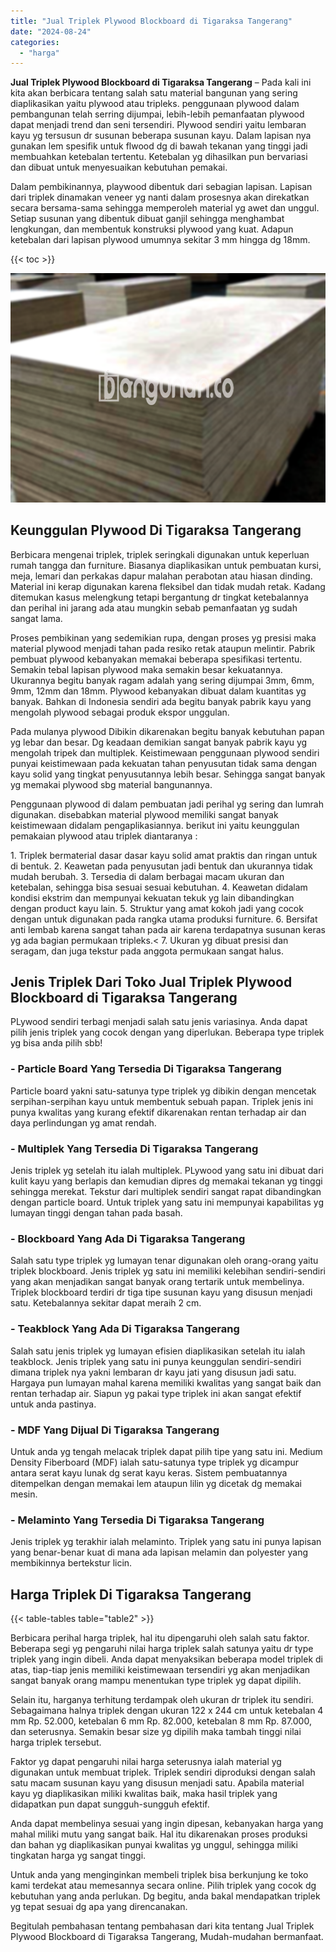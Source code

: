 ```yaml
---
title: "Jual Triplek Plywood Blockboard di Tigaraksa Tangerang"
date: "2024-08-24"
categories: 
  - "harga"
---
```


**Jual Triplek Plywood Blockboard di Tigaraksa Tangerang** – Pada kali ini kita akan berbicara tentang salah satu material bangunan yang sering diaplikasikan yaitu plywood atau tripleks. penggunaan plywood dalam pembangunan telah serring dijumpai, lebih-lebih pemanfaatan plywood dapat menjadi trend dan seni tersendiri. Plywood sendiri yaitu lembaran kayu yg tersusun dr susunan beberapa susunan kayu. Dalam lapisan nya gunakan lem spesifik untuk flwood dg di bawah tekanan yang tinggi jadi membuahkan ketebalan tertentu. Ketebalan yg dihasilkan pun bervariasi dan dibuat untuk menyesuaikan kebutuhan pemakai.

Dalam pembikinannya, playwood dibentuk dari sebagian lapisan. Lapisan dari triplek dinamakan veneer yg nanti dalam prosesnya akan direkatkan secara bersama-sama sehingga memperoleh material yg awet dan unggul. Setiap susunan yang dibentuk dibuat ganjil sehingga menghambat lengkungan, dan membentuk konstruksi plywood yang kuat. Adapun ketebalan dari lapisan plywood umumnya sekitar 3 mm hingga dg 18mm.

{{< toc >}}

![Jual Triplek Plywood Blockboard di Tigaraksa Tangerang](/images/jual-triplek-murah-30.png)

## Keunggulan Plywood Di Tigaraksa Tangerang

Berbicara mengenai triplek, triplek seringkali digunakan untuk keperluan rumah tangga dan furniture. Biasanya diaplikasikan untuk pembuatan kursi, meja, lemari dan perkakas dapur malahan perabotan atau hiasan dinding. Material ini kerap digunakan karena fleksibel dan tidak mudah retak. Kadang ditemukan kasus melengkung tetapi bergantung dr tingkat ketebalannya dan perihal ini jarang ada atau mungkin sebab pemanfaatan yg sudah sangat lama.

Proses pembikinan yang sedemikian rupa, dengan proses yg presisi maka material plywood menjadi tahan pada resiko retak ataupun melintir. Pabrik pembuat plywood kebanyakan memakai beberapa spesifikasi tertentu. Semakin tebal lapisan plywood maka semakin besar kekuatannya. Ukurannya begitu banyak ragam adalah yang sering dijumpai 3mm, 6mm, 9mm, 12mm dan 18mm. Plywood kebanyakan dibuat dalam kuantitas yg banyak. Bahkan di Indonesia sendiri ada begitu banyak pabrik kayu yang mengolah plywood sebagai produk ekspor unggulan.

Pada mulanya plywood Dibikin dikarenakan begitu banyak kebutuhan papan yg lebar dan besar. Dg keadaan demikian sangat banyak pabrik kayu yg mengolah tripek dan multiplek. Keistimewaan penggunaan plywood sendiri punyai keistimewaan pada kekuatan tahan penyusutan tidak sama dengan kayu solid yang tingkat penyusutannya lebih besar. Sehingga sangat banyak yg memakai plywood sbg material bangunannya.

Penggunaan plywood di dalam pembuatan jadi perihal yg sering dan lumrah digunakan. disebabkan material plywood memiliki sangat banyak keistimewaan didalam pengaplikasiannya. berikut ini yaitu keunggulan pemakaian plywood atau triplek diantaranya :

1\. Triplek bermaterial dasar dasar kayu solid amat praktis dan ringan untuk di bentuk. 2. Keawetan pada penyusutan jadi bentuk dan ukurannya tidak mudah berubah. 3. Tersedia di dalam berbagai macam ukuran dan ketebalan, sehingga bisa sesuai sesuai kebutuhan. 4. Keawetan didalam kondisi ekstrim dan mempunyai kekuatan tekuk yg lain dibandingkan dengan product kayu lain. 5. Struktur yang amat kokoh jadi yang cocok dengan untuk digunakan pada rangka utama produksi furniture. 6. Bersifat anti lembab karena sangat tahan pada air karena terdapatnya susunan keras yg ada bagian permukaan tripleks.< 7. Ukuran yg dibuat presisi dan seragam, dan juga tekstur pada anggota permukaan sangat halus.

## Jenis Triplek Dari Toko Jual Triplek Plywood Blockboard di Tigaraksa Tangerang

PLywood sendiri terbagi menjadi salah satu jenis variasinya. Anda dapat pilih jenis triplek yang cocok dengan yang diperlukan. Beberapa type triplek yg bisa anda pilih sbb!

### \- Particle Board Yang Tersedia Di Tigaraksa Tangerang

Particle board yakni satu-satunya type triplek yg dibikin dengan mencetak serpihan-serpihan kayu untuk membentuk sebuah papan. Triplek jenis ini punya kwalitas yang kurang efektif dikarenakan rentan terhadap air dan daya perlindungan yg amat rendah.

### \- Multiplek Yang Tersedia Di Tigaraksa Tangerang

Jenis triplek yg setelah itu ialah multiplek. PLywood yang satu ini dibuat dari kulit kayu yang berlapis dan kemudian dipres dg memakai tekanan yg tinggi sehingga merekat. Tekstur dari multiplek sendiri sangat rapat dibandingkan dengan particle board. Untuk triplek yang satu ini mempunyai kapabilitas yg lumayan tinggi dengan tahan pada basah.

### \- Blockboard Yang Ada Di Tigaraksa Tangerang

Salah satu type triplek yg lumayan tenar digunakan oleh orang-orang yaitu triplek blockboard. Jenis triplek yg satu ini memiliki kelebihan sendiri-sendiri yang akan menjadikan sangat banyak orang tertarik untuk membelinya. Triplek blockboard terdiri dr tiga tipe susunan kayu yang disusun menjadi satu. Ketebalannya sekitar dapat meraih 2 cm.

### \- Teakblock Yang Ada Di Tigaraksa Tangerang

Salah satu jenis triplek yg lumayan efisien diaplikasikan setelah itu ialah teakblock. Jenis triplek yang satu ini punya keunggulan sendiri-sendiri dimana triplek nya yakni lembaran dr kayu jati yang disusun jadi satu. Hargaya pun lumayan mahal karena memiliki kwalitas yang sangat baik dan rentan terhadap air. Siapun yg pakai type triplek ini akan sangat efektif untuk anda pastinya.

### \- MDF Yang Dijual Di Tigaraksa Tangerang

Untuk anda yg tengah melacak triplek dapat pilih tipe yang satu ini. Medium Density Fiberboard (MDF) ialah satu-satunya type triplek yg dicampur antara serat kayu lunak dg serat kayu keras. Sistem pembuatannya ditempelkan dengan memakai lem ataupun lilin yg dicetak dg memakai mesin.

### \- Melaminto Yang Tersedia Di Tigaraksa Tangerang

Jenis triplek yg terakhir ialah melaminto. Triplek yang satu ini punya lapisan yang benar-benar kuat di mana ada lapisan melamin dan polyester yang membikinnya bertekstur licin.

## Harga Triplek Di Tigaraksa Tangerang

{{< table-tables table="table2" >}}

Berbicara perihal harga triplek, hal itu dipengaruhi oleh salah satu faktor. Beberapa segi yg pengaruhi nilai harga triplek salah satunya yaitu dr type triplek yang ingin dibeli. Anda dapat menyaksikan beberapa model triplek di atas, tiap-tiap jenis memiliki keistimewaan tersendiri yg akan menjadikan sangat banyak orang mampu menentukan type triplek yg dapat dipilih.

Selain itu, harganya terhitung terdampak oleh ukuran dr triplek itu sendiri. Sebagaimana halnya triplek dengan ukuran 122 x 244 cm untuk ketebalan 4 mm Rp. 52.000, ketebalan 6 mm Rp. 82.000, ketebalan 8 mm Rp. 87.000, dan seterusnya. Semakin besar size yg dipilih maka tambah tinggi nilai harga triplek tersebut.

Faktor yg dapat pengaruhi nilai harga seterusnya ialah material yg digunakan untuk membuat triplek. Triplek sendiri diproduksi dengan salah satu macam susunan kayu yang disusun menjadi satu. Apabila material kayu yg diaplikasikan miliki kwalitas baik, maka hasil triplek yang didapatkan pun dapat sungguh-sungguh efektif.

Anda dapat membelinya sesuai yang ingin dipesan, kebanyakan harga yang mahal miliki mutu yang sangat baik. Hal itu dikarenakan proses produksi dan bahan yg diaplikasikan punyai kwalitas yg unggul, sehingga miliki tingkatan harga yg sangat tinggi.

Untuk anda yang menginginkan membeli triplek bisa berkunjung ke toko kami terdekat atau memesannya secara online. Pilih triplek yang cocok dg kebutuhan yang anda perlukan. Dg begitu, anda bakal mendapatkan triplek yg tepat sesuai dg apa yang direncanakan.

Begitulah pembahasan tentang pembahasan dari kita tentang Jual Triplek Plywood Blockboard di Tigaraksa Tangerang, Mudah-mudahan bermanfaat.
